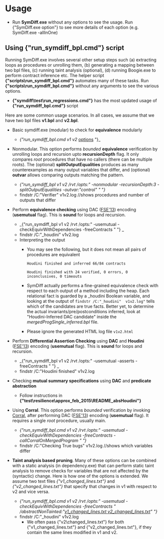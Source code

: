 # Usage
* Run **SymDiff.exe** without any options to see the usage. Run {"SymDiff.exe option"} to see more details of each option (e.g. SymDiff.exe -allInOne)

## Using {"run_symdiff_bpl.cmd"} script
Running SymDiff.exe involves several other setup steps such (a) extracting loops as procedures or unrolling them, (b) generating a mapping between two bpl files, (c) running taint analysis (optional), (d) running Boogie.exe to perform contract inference etc. The helper script **{"scripts\run_symdiff_bpl.cmd"}** automates many of these tasks. Run **{"scripts\run_symdiff_bpl.cmd"}**  without any arguments to see the various options. 
* **{"symdiff\test\run_regressions.cmd"}** has the most updated usage of **{"run_symdiff_bpl.cmd"}** script

Here are some common usage scenarios. In all cases, we assume that we have two bpl files **v1.bpl** and **v2.bpl**. 

* Basic symdiff.exe (modular) to check for **equivalence** modularly
	* _{"run_symdiff_bpl.cmd v1 v2_ [options](options) "}_

* Nonmodular. This option performs _bounded_ **equivalence** verification by unrolling loops and recursion upto **recursionDepth** flag. It only compares _root_ procedures that have no callers (there can be multiple roots).  The (optional) **splitOutputEqualities** produces as many counterexamples as many output variables that differ, and (optional) **outvar** allows comparing outputs matching the pattern. 
	* _{"run_symdiff_bpl v1 v2 /rvt /opts:"  -nonmodular -recursionDepth:3 -splitOutputEqualities  -outvar:\"control\" " "}_
	* findstr /C:"Verifier" v1v2.log //shows procedures and number of outputs that differ

* Perform **equivalence checking** using DAC ([FSE'13](http://research.microsoft.com/apps/pubs/default.aspx?id=193772)) encoding (**usemutual** flag). This is **sound** for loops and recursion. 
	* _{"run_symdiff_bpl v1 v2 /rvt /opts:" -usemutual -checkEquivWithDependencies -freeContracts "  "} _
	* findstr /C:"_houdini" v1v2.log
	* Interpreting the output
		* You may see the following, but it does not mean all pairs of procedures are equivalent
		
			`Houdini finished and inferred 66/84 contracts`
			
			`Houdini finished with 24 verified, 0 errors, 0 inconclusives, 0 timeouts`
			
		* SymDiff actually performs a fine-grained equivalence check with respect to each output of a method including the heap. 
		  Each relational fact is guarded by a _houdini Boolean variable, and looking at the output of `findstr /C:"_houdini" 
		  v1v2.log"` tells which of the candidates are true facts. 
		  Better yet, to determine the actual invariants/pre/postconditions inferred, look at "Houdini-Inferred DAC candidate" 
		  inside the *mergedProgSingle_inferred.bpl* file.
	  
		* Please ignore the generated HTML log file `v1v2.html`

* Perform **Differential Assertion Checking** using **DAC** and **Houdini** ([FSE'13](http://research.microsoft.com/apps/pubs/default.aspx?id=193772)) encoding (**usemutual** flag). This is **sound** for loops and recursion. 
	* _{"run_symdiff_bpl v1 v2 /rvt /opts:" -usemutual -asserts -freeContracts " "} _
	* findstr /C:"Houdini finished" v1v2.log

* Checking **mutual summary specifications** using **DAC** and **predicate abstraction**
	* Follow instructions in **{"test\resilience\approx_feb_2015\README_absHoudini"}**

* Using **Corral**. This option performs _bounded_ verification by invoking [Corral](http://corral.codeplex.com), after performing DAC ([FSE'13](http://research.microsoft.com/apps/pubs/default.aspx?id=193772)) encoding (**usemutual** flag). It requires a single _root_ procedure, usually main. 
	* _{"run_symdiff_bpl.cmd v1 v2 /rvt /opts:" -usemutual -checkEquivWithDependencies -freeContracts -callCorralOnMergedProgram " "}_
	* findstr /C:"Checking True bugs" v1v2.log //shows which variables differ

* **Taint analysis based pruning**. Many of these options can be combined with a static analysis (in dependency.exe) that can perform static taint analysis to remove checks for variables that are not affected by the (syntactic) change. Here is how one of the options is extended. We assume two text files _{"v1_changed_lines.txt"}_ and _{"v2_changed_lines.txt"}_ that specify that changes in v1 with respect to v2 and vice versa.
	* _{"run_symdiff_bpl.cmd v1 v2 /rvt /opts:" -usemutual -checkEquivWithDependencies -freeContracts  "   /abstractNonTainted:"[v1_changed_lines.txt v2_changed_lines.txt](v1_changed_lines.txt-v2_changed_lines.txt)" "}_
	* findstr /C:"_houdini" v1v2.log
		* We often pass {"v2\changed_lines.txt"} for both {"v1_changed_lines.txt"} and {"v2_changed_lines.txt"}, if they contain the same lines modified in v1 and v2. 


